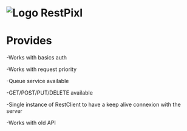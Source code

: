 ![Logo](https://raw.github.com/neopixl/RestPixl/master/Sample/RestPixlSample/res/drawable-xxhdpi/small.png ) RestPixl
========


Provides
========

-Works with basics auth

-Works with request priority

-Queue service available

-GET/POST/PUT/DELETE available

-Single instance of RestClient to have a keep alive connexion with the server

-Works with old API 
